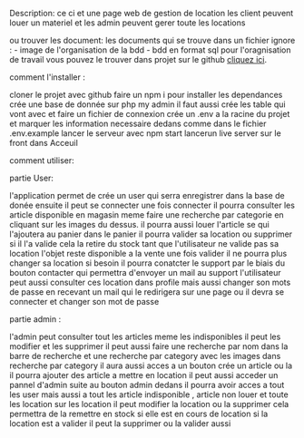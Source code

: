 Description: ce ci et une page web de gestion de location les client peuvent louer un materiel et les admin peuvent gerer toute les locations


ou trouver les document:
les documents qui se trouve dans un fichier ignore :
    -  image de l'organisation de la bdd
    -   bdd en format sql 
pour l'oragnisation de travail vous pouvez le trouver dans projet sur le github 
[cliquez ici](https://github.com/users/Emily-38/projects/3/views/1?layout=board).


comment l'installer :

cloner le projet avec github 
faire un npm i  pour installer les dependances
crée une base de donnée sur php my admin il faut aussi crée les table qui vont avec et faire un fichier de connexion
crée un .env a la racine du projet et marquer les information necessaire dedans comme dans le fichier .env.example
lancer le serveur avec npm start 
lancerun live server sur le front dans Acceuil

comment utiliser: 

partie User:

l'application permet de crée un user qui serra enregistrer dans la base de donée ensuite il peut se connecter une fois connecter il pourra consulter les article disponible en magasin meme faire une recherche par categorie en cliquant sur les images du dessus.
il pourra aussi louer l'article se qui l'ajoutera au panier dans le panier il pourra valider sa location ou supprimer si il l'a valide cela la retire du stock tant que l'utilisateur ne valide pas sa location l'objet reste disponible a la vente une fois valider il ne pourra plus changer sa location si besoin il pourra conatcter le support par le biais du bouton contacter qui permettra d'envoyer un mail au support  l'utilisateur peut aussi consulter ces location dans profile mais aussi changer son mots de passe en recevant un mail qui le redirigera sur une page ou il devra se connecter et changer son mot de passe 

partie admin : 

l'admin peut consulter tout les articles meme les indisponibles il peut les modifier et les supprimer il peut aussi faire une recherche par nom dans la barre de recherche et une recherche par category avec les images dans recherche par category il aura aussi acces a un bouton crée un article ou la il pourra ajouter des article a mettre en location  il peut aussi acceder un pannel d'admin suite au bouton admin dedans il pourra avoir acces a tout les user mais aussi a tout les article indisponible , article non louer  et toute les location 
sur les location il peut modifier la location ou la supprimer cela permettra de la remettre en stock si elle est en cours de location si la location est a valider il peut la supprimer ou la valider aussi 



